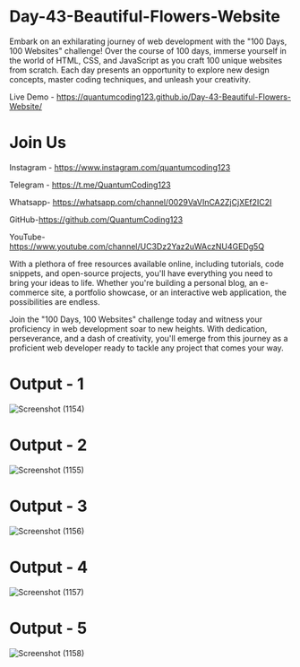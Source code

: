 # Day-43-Beautiful-Flowers-Website
Embark on an exhilarating journey of web development with the "100 Days, 100 Websites" challenge! Over the course of 100 days, immerse yourself in the world of HTML, CSS, and JavaScript as you craft 100 unique websites from scratch. Each day presents an opportunity to explore new design concepts, master coding techniques, and unleash your creativity.

Live Demo - https://quantumcoding123.github.io/Day-43-Beautiful-Flowers-Website/

# Join Us

Instagram - https://www.instagram.com/quantumcoding123

Telegram - https://t.me/QuantumCoding123

Whatsapp- https://whatsapp.com/channel/0029VaVInCA2ZjCjXEf2IC2I

GitHub-https://github.com/QuantumCoding123

YouTube-https://www.youtube.com/channel/UC3Dz2Yaz2uWAczNU4GEDg5Q

With a plethora of free resources available online, including tutorials, code snippets, and open-source projects, you'll have everything you need to bring your ideas to life. Whether you're building a personal blog, an e-commerce site, a portfolio showcase, or an interactive web application, the possibilities are endless.

Join the "100 Days, 100 Websites" challenge today and witness your proficiency in web development soar to new heights. With dedication, perseverance, and a dash of creativity, you'll emerge from this journey as a proficient web developer ready to tackle any project that comes your way.

# Output - 1

![Screenshot (1154)](https://github.com/user-attachments/assets/39d90823-08be-438d-842a-8a7fc40bb9cb)

# Output - 2
![Screenshot (1155)](https://github.com/user-attachments/assets/39d691c0-dec0-4d12-b149-0929bbbb53aa)

# Output - 3

![Screenshot (1156)](https://github.com/user-attachments/assets/7c654583-37d1-4681-9eb7-f049f0d62aab)

# Output - 4

![Screenshot (1157)](https://github.com/user-attachments/assets/f0971505-31ed-4c55-9eb9-cf211462e5e5)

# Output - 5

![Screenshot (1158)](https://github.com/user-attachments/assets/450b8b25-6978-44ce-b66d-89dcb3c3951b)


